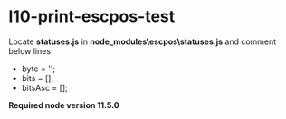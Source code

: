 # l10-print-escpos-test

Locate **statuses.js** in **node_modules\escpos\statuses.js** and comment below lines
* byte = '';
* bits = [];
* bitsAsc = [];

**Required node version 11.5.0**